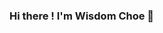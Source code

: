### Hi there ! I'm Wisdom Choe 👋
<!--![Anurag's github stats](https://github-readme-stats.vercel.app/api?username=choejh&show_icons=true)
-->

<!--
**choejh/choejh** is a ✨ _special_ ✨ repository because its `README.md` (this file) appears on your GitHub profile.

Here are some ideas to get you started:

- 🔭 I’m currently working on ...
- 🌱 I’m currently learning ...
- 👯 I’m looking to collaborate on ...
- 🤔 I’m looking for help with ...
- 💬 Ask me about ...
- 📫 How to reach me: ...
- 😄 Pronouns: ...
- ⚡ Fun fact: ...
-->
